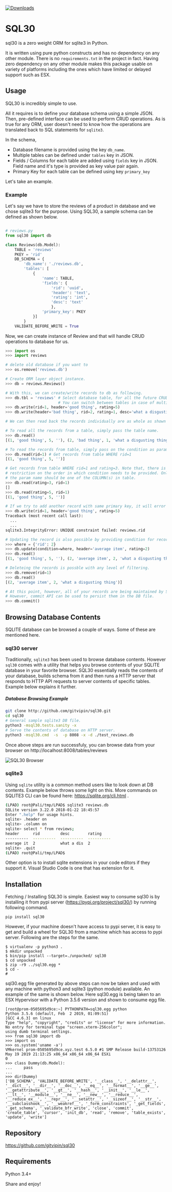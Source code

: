 [![Downloads](https://pepy.tech/badge/sql30)](https://pepy.tech/project/sql30)

# SQL30

sql30 is a zero weight ORM for sqlite3 in Python. 

It is written using pure python constructs and has no dependency on any other module. There is no `requirements.txt` in the project in fact. Having zero dependency on any other module makes this package usable on variety of platforms including the ones which have limited or delayed support such as ESX.


## Usage


SQL30 is incredibly simple to use. 

All it requires is to define your database schema using a simple JSON. Then, pre-defined interface can be used to perform CRUD operations. As is true for any ORM, user doesn't need to know how the operations are translated back to SQL statements for `sqlite3`. 

In the schema,
- Database filename is provided using the key `db_name`.
- Multiple tables can be defined under `tables` key in JSON.
- Fields / Columns for each table are added using `fields` key in JSON. Field name and it's type is provided as key value pair again.
- Primary Key for each table can be defined using key `primary_key`

Let's take an example. 

### Example

Let's say we have to store the reviews of a product in database and we chose sqlite3 for the purpose. Using SQL30, a sample schema can be defined as shown below.


```python

# reviews.py
from sql30 import db

class Reviews(db.Model):
    TABLE = 'reviews'
    PKEY = 'rid'
    DB_SCHEMA = {
        'db_name': './reviews.db',
        'tables': [
            {
                'name': TABLE,
                'fields': {
                    'rid': 'uuid',
                    'header': 'text',
                    'rating': 'int',
                    'desc': 'text'
                    },
                'primary_key': PKEY
            }]
        }
    VALIDATE_BEFORE_WRITE = True

```

Now, we can create instance of Review and that will handle CRUD operations to database for us. 

```python
>>> import os
>>> import reviews

# delete old database if you want to
>>> os.remove('reviews.db')

# Create ORM layer object instance.
>>> db = reviews.Reviews()

# With this, we can create/write records to db as following.
>>> db.tbl = 'reviews' # Select database table, for all the future CRUD operations.
                       # You can switch between tables in case of multiple tables in DB.
>>> db.write(rid=1, header='good thing', rating=5)
>>> db.write(header='bad thing', rid=2, rating=1, desc='what a disgusting thing')

# We can then read back the records individually are as whole as shown below.

# To read all the records from a table, simply pass the table name.
>>> db.read()
[(1, 'good thing', 5, ''), (2, 'bad thing', 1, 'what a disgusting thing')]

# To read the records from table, simply pass on the condition as params.
>>> db.read(rid=1) # Get records from table WHERE rid=1
[(1, 'good thing', 5, '')]

# Get records from table WHERE rid=1 and rating=3. Note that, there is no
# restriction on the order in which condition needs to be provided. Only
# the param name should be one of the COLUMN(s) in table.
>>> db.read(rating=3, rid=1)
[]
>>> db.read(rating=5, rid=1)
[(1, 'good thing', 5, '')]

# If we try to add another record with same primary key, it will error out.
>>> db.write(rid=1, header='good thing', rating=5)
Traceback (most recent call last):
  ...
  ...
sqlite3.IntegrityError: UNIQUE constraint failed: reviews.rid

# Updating the record is also possible by providing condition for records and updated values.
>>> where = {'rid': 2}
>>> db.update(condition=where, header='average item', rating=2)
>>> db.read()
[(1, 'good thing', 5, ''), (2, 'average item', 2, 'what a disgusting thing')]

# Deleteing the records is possble with any level of filtering.
>>> db.remove(rid=1)
>>> db.read()
[(2, 'average item', 2, 'what a disgusting thing')]

# At this point, however, all of your records are being maintained by SQLITE in-memory.
# However, commit API can be used to persist them in the DB file.
>>> db.commit()
```

## Browsing Database Contents

SQLITE database can be browsed a couple of ways. Some of these are mentioned here.

### sql30 server
Traditionally, `sqlite3` has been used to browse database contents. However `sql30` comes with a utility that helps you browse contents of your SQLITE database in your favorite browser. SQL30 essentially reads the contents of your database, builds schema from it and then runs a HTTP server that responds to HTTP API requests to server contents of specific tables. Example below explains it further.

##### Database Browsing Example

```bash
git clone http://github.com/gitvipin/sql30.git
cd sql30
# General sample sqlite3 DB file.
python3 -msql30.tests.sanity -x
# Serve the contents of database on HTTP server.
python3 -msql30.cmd  -s  -p 8008 -x -d ./test_reviews.db
```

Once above steps are run successfuly, you can browse data from your browser on http://localhost:8008/tables/reviews

![SQL30 Browser](https://github.com/gitvipin/sql30/blob/master/sql30/doc/sql30.png)

### sqlite3
Using `sqlite` utility is a common method users like to look down at DB contents. Example below throws some light on this. More commands on SQLITE3 CLI can be found here: https://sqlite.org/cli.html .

```bash
(LPAD) root@Pali/tmp/LPAD$ sqlite3 reviews.db
SQLite version 3.22.0 2018-01-22 18:45:57
Enter ".help" for usage hints.
sqlite> .header on
sqlite> .column on
sqlite> select * from reviews;
header      rid         desc        rating
----------  ----------  ----------  ----------
average it  2           what a dis  2
sqlite> .quit
(LPAD) root@Pali/tmp/LPAD$
```

Other option is to install sqlite extensions in your code editors if they support it. Visual Studio Code is one that has extension for it.


## Installation

Fetching / Installing SQL30 is simple. Easiest way to consume sql30 is by installing it from pypi server (https://pypi.org/project/sql30/) by running following command. 

```
pip install sql30
```

However, if your machine doesn't have access to pypi server, it is easy to get and build a wheel for SQL30 from a machine which has access to pypi server. 
Following are the steps for the same. 

```
$ virtualenv -p python3 . 
$ mkdir unpacked
$ bin/pip install --target=./unpacked/ sql30
$ cd unpacked
$ zip -r9 ../sql30.egg *
$ cd -
# 
```

sql30.egg file generated by above steps can now be taken and used with any machine with python3 and sqlite3 (python module) available. An example of the same is shown below. Here sql30.egg is being taken to an ESX Hypervisor with a Python 3.5.6 version and shown to consume egg file. 

```
[root@prom-0505695d9ce:~] PYTHONPATH=sql30.egg python
Python 3.5.6 (default, Feb  2 2019, 01:09:51)
[GCC 4.6.3] on linux
Type "help", "copyright", "credits" or "license" for more information.
No entry for terminal type "screen.xterm-256color";
using dumb terminal settings.
>>> from sql30 import db
>>> import os
>>> os.system('uname -a')
VMkernel prom-0505695d9ce.xyz.test 6.5.0 #1 SMP Release build-13753126 May 19 2019 21:13:25 x86_64 x86_64 x86_64 ESXi
0
>>> class Dummy(db.Model):
...     pass
...
>>> dir(Dummy)
['DB_SCHEMA', 'VALIDATE_BEFORE_WRITE', '__class__', '__delattr__', '__dict__', '__dir__', '__doc__', '__eq__', '__format__', '__ge__', '__getattribute__', '__gt__', '__hash__', '__init__', '__le__', '__lt__', '__module__', '__ne__', '__new__', '__reduce__', '__reduce_ex__', '__repr__', '__setattr__', '__sizeof__', '__str__', '__subclasshook__', '__weakref__', '_form_constraints', '_get_fields', '_get_schema', '_validate_bfr_write', 'close', 'commit', 'create_table', 'cursor', 'init_db', 'read', 'remove', 'table_exists', 'update', 'write']
```

## Repository

https://github.com/gitvipin/sql30 


## Requirements

Python 3.4+

Share and enjoy!